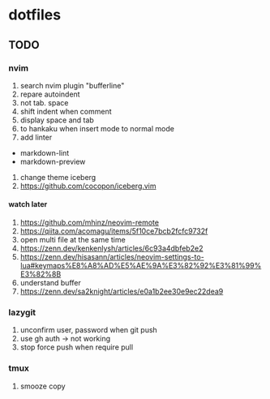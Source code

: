 # dotfiles
## TODO
### nvim
1. search nvim plugin "bufferline"
1. repare autoindent
  1. not tab. space
  1. shift indent when comment
1. display space and tab
1. to hankaku when insert mode to normal mode
1. add linter
  - markdown-lint
  - markdown-preview
1. change theme iceberg
  1. https://github.com/cocopon/iceberg.vim

#### watch later
1. https://github.com/mhinz/neovim-remote
1. https://qiita.com/acomagu/items/5f10ce7bcb2fcfc9732f
  1. open multi file at the same time
1. https://zenn.dev/kenkenlysh/articles/6c93a4dbfeb2e2
1. https://zenn.dev/hisasann/articles/neovim-settings-to-lua#keymaps%E8%A8%AD%E5%AE%9A%E3%82%92%E3%81%99%E3%82%8B
1. understand buffer
  1. https://zenn.dev/sa2knight/articles/e0a1b2ee30e9ec22dea9

### lazygit
1. unconfirm user, password when git push
  1. use gh auth -> not working
1. stop force push when require pull

### tmux
1. smooze copy
